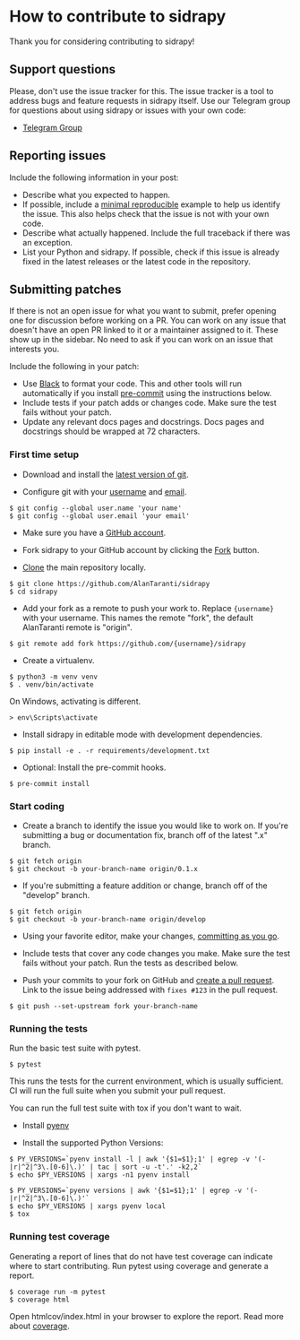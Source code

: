 # How to contribute to sidrapy
Thank you for considering contributing to sidrapy!

## Support questions
Please, don't use the issue tracker for this.
The issue tracker is a tool to address bugs and feature requests in sidrapy itself.
Use our Telegram group for questions about using sidrapy or issues with your own code:
* [Telegram Group](https://t.me/joinchat/AmdQix1KKeZ5KGpsKVFsKw)

## Reporting issues
Include the following information in your post:
* Describe what you expected to happen.
* If possible, include a [minimal reproducible](https://stackoverflow.com/help/minimal-reproducible-example) example to help us identify the issue. This also helps check that the issue is not with your own code.
* Describe what actually happened. Include the full traceback if there was an exception.
* List your Python and sidrapy. If possible, check if this issue is already fixed in the latest releases or the latest code in the repository.

## Submitting patches
If there is not an open issue for what you want to submit, prefer opening one for discussion before working on a PR. You can work on any issue that doesn't have an open PR linked to it or a maintainer assigned to it. These show up in the sidebar. No need to ask if you can work on an issue that interests you.

Include the following in your patch:
* Use [Black](https://black.readthedocs.io/) to format your code. This and other tools will run automatically if you install [pre-commit](https://pre-commit.com/) using the instructions below.
* Include tests if your patch adds or changes code. Make sure the test fails without your patch.
* Update any relevant docs pages and docstrings. Docs pages and docstrings should be wrapped at 72 characters.

### First time setup
* Download and install the [latest version of git](https://git-scm.com/downloads).

* Configure git with your [username](https://help.github.com/en/articles/setting-your-username-in-git) and [email](https://help.github.com/en/articles/setting-your-commit-email-address-in-git).
```shell script
$ git config --global user.name 'your name'
$ git config --global user.email 'your email'
```

* Make sure you have a [GitHub account](https://github.com/join).

* Fork sidrapy to your GitHub account by clicking the [Fork](https://github.com/AlanTaranti/sidrapy/fork) button.

* [Clone](https://help.github.com/en/articles/fork-a-repo#step-2-create-a-local-clone-of-your-fork) the main repository locally.
```shell script
$ git clone https://github.com/AlanTaranti/sidrapy
$ cd sidrapy
```

* Add your fork as a remote to push your work to. Replace `{username}` with your username. This names the remote "fork", the default AlanTaranti remote is "origin".
```shell script
$ git remote add fork https://github.com/{username}/sidrapy
```

* Create a virtualenv.
```shell script
$ python3 -m venv venv
$ . venv/bin/activate
```

On Windows, activating is different.
```shell script
> env\Scripts\activate
```

* Install sidrapy in editable mode with development dependencies.
```shell script
$ pip install -e . -r requirements/development.txt
```

* Optional: Install the pre-commit hooks.
```shell script
$ pre-commit install
```

### Start coding

* Create a branch to identify the issue you would like to work on. If you're submitting a bug or documentation fix, branch off of the latest ".x" branch.
```shell script
$ git fetch origin
$ git checkout -b your-branch-name origin/0.1.x
```

* If you're submitting a feature addition or change, branch off of the "develop" branch.
```shell script
$ git fetch origin
$ git checkout -b your-branch-name origin/develop
```

* Using your favorite editor, make your changes, [committing as you go](https://dont-be-afraid-to-commit.readthedocs.io/en/latest/git/commandlinegit.html#commit-your-changes).

* Include tests that cover any code changes you make. Make sure the test fails without your patch. Run the tests as described below.

* Push your commits to your fork on GitHub and [create a pull request](https://help.github.com/en/articles/creating-a-pull-request). Link to the issue being addressed with `fixes #123` in the pull request.
```shell script
$ git push --set-upstream fork your-branch-name
```

### Running the tests
Run the basic test suite with pytest.
```shell script
$ pytest
```
This runs the tests for the current environment, which is usually sufficient. CI will run the full suite when you submit your pull request.

You can run the full test suite with tox if you don't want to wait.

* Install [pyenv](https://github.com/pyenv/pyenv-installer)

* Install the supported Python Versions:
```shell script
$ PY_VERSIONS=`pyenv install -l | awk '{$1=$1};1' | egrep -v '(-|r|^2|^3\.[0-6]\.)' | tac | sort -u -t'.' -k2,2`
$ echo $PY_VERSIONS | xargs -n1 pyenv install
```

```shell script
$ PY_VERSIONS=`pyenv versions | awk '{$1=$1};1' | egrep -v '(-|r|^2|^3\.[0-6]\.)'`
$ echo $PY_VERSIONS | xargs pyenv local
$ tox
```

### Running test coverage
Generating a report of lines that do not have test coverage can indicate where to start contributing. Run pytest using coverage and generate a report.
```shell script
$ coverage run -m pytest
$ coverage html
```
Open htmlcov/index.html in your browser to explore the report.
Read more about [coverage](https://coverage.readthedocs.io/).
